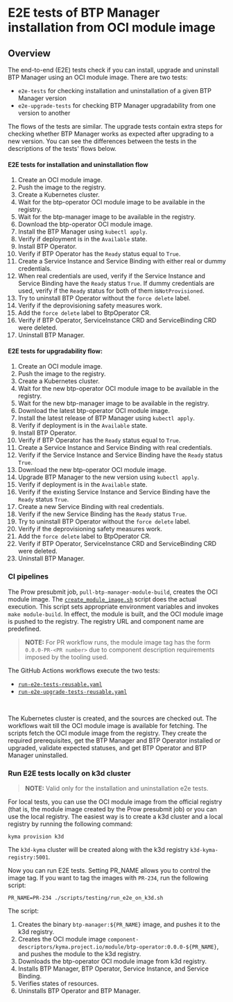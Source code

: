 # E2E tests of BTP Manager installation from OCI module image

## Overview

The end-to-end (E2E) tests check if you can install, upgrade and uninstall BTP Manager using an OCI module image.
There are two tests:
- `e2e-tests` for checking installation and uninstallation of a given BTP Manager version
- `e2e-upgrade-tests` for checking BTP Manager upgradability from one version to another

The flows of the tests are similar. The upgrade tests contain extra steps for checking whether BTP Manager works as expected after upgrading to a new version. You can see the differences between the tests in the descriptions of the tests' flows below.

#### E2E tests for installation and uninstallation flow
1. Create an OCI module image.
2. Push the image to the registry.
3. Create a Kubernetes cluster.
4. Wait for the btp-operator OCI module image to be available in the registry.
5. Wait for the btp-manager image to be available in the registry.
6. Download the btp-operator OCI module image.
7. Install the BTP Manager using `kubectl apply`.
8. Verify if deployment is in the `Available` state.
9. Install BTP Operator.
10. Verify if BTP Operator has the `Ready` status equal to `True`.
11. Create a Service Instance and Service Binding with either real or dummy credentials. 
12. When real credentials are used, verify if the Service Instance and Service Binding have the `Ready` status `True`. If dummy credentials are used, verify if the `Ready` status for both of them is`NotProvisioned`.
13. Try to uninstall BTP Operator without the `force delete` label.
14. Verify if the deprovisioning safety measures work.
15. Add the `force delete` label to BtpOperator CR.
16. Verify if BTP Operator, ServiceInstance CRD and ServiceBinding CRD were deleted.
17. Uninstall BTP Manager. 

#### E2E tests for upgradability flow:
1. Create an OCI module image.
2. Push the image to the registry.
3. Create a Kubernetes cluster.
4. Wait for the new btp-operator OCI module image to be available in the registry.
5. Wait for the new btp-manager image to be available in the registry.
6. Download the latest btp-operator OCI module image.
7. Install the latest release of BTP Manager using `kubectl apply`.
8. Verify if deployment is in the `Available` state.
9. Install BTP Operator.
10. Verify if BTP Operator has the `Ready` status equal to `True`.
11. Create a Service Instance and Service Binding with real credentials.
12. Verify if the Service Instance and Service Binding have the `Ready` status `True`.
13. Download the new btp-operator OCI module image.
14. Upgrade BTP Manager to the new version using `kubectl apply`.
15. Verify if deployment is in the `Available` state.
16. Verify if the existing Service Instance and Service Binding have the `Ready` status `True`.
17. Create a new Service Binding with real credentials.
18. Verify if the new Service Binding has the `Ready` status `True`.
19. Try to uninstall BTP Operator without the `force delete` label.
20. Verify if the deprovisioning safety measures work.
21. Add the `force delete` label to BtpOperator CR.
22. Verify if BTP Operator, ServiceInstance CRD and ServiceBinding CRD were deleted.
23. Uninstall BTP Manager.

### CI pipelines
The Prow presubmit job, `pull-btp-manager-module-build`, creates the OCI module image. The [`create_module_image.sh`](../../scripts/create_module_image.sh) script does the actual execution.
This script sets appropriate environment variables and invokes `make module-build`. In effect, the module is built, and the OCI module image is pushed to the registry. 
The registry URL and component name are predefined. 

> **NOTE:**
> For PR workflow runs, the module image tag has the form `0.0.0-PR-<PR number>` due to component description requirements imposed by the tooling used.
 
The GitHub Actions workflows execute the two tests:
- [`run-e2e-tests-reusable.yaml`](../../scripts/testing/run_e2e_module_tests.sh) 
-  [`run-e2e-upgrade-tests-reusable.yaml`](../../scripts/testing/run_e2e_module_upgrade_tests.sh) 
<br>

The Kubernetes cluster is created, and the sources are checked out.
The workflows wait till the OCI module image is available for fetching.
The scripts fetch the OCI module image from the registry. They create the required prerequisites, 
get the BTP Manager and BTP Operator installed or upgraded, validate expected statuses, and get BTP Operator and BTP Manager uninstalled.

### Run E2E tests locally on k3d cluster
> **NOTE:**
> Valid only for the installation and uninstallation e2e tests.

For local tests, you can use the OCI module image from the official registry (that is, the module image created by the Prow presubmit job) 
or you can use the local registry.
The easiest way is to create a k3d cluster and a local registry by running the following command:

```shell
kyma provision k3d
```

The `k3d-kyma` cluster will be created along with the k3d registry `k3d-kyma-registry:5001`.

Now you can run E2E tests. Setting PR_NAME allows you to control the image tag.
If you want to tag the images with `PR-234`, run the following script:

```shell
PR_NAME=PR-234 ./scripts/testing/run_e2e_on_k3d.sh
```

The script:
1. Creates the binary `btp-manager:${PR_NAME}` image, and pushes it to the k3d registry.
2. Creates the OCI module image `component-descriptors/kyma.project.io/module/btp-operator:0.0.0-${PR_NAME}`, and pushes the module to the k3d registry.
3. Downloads the btp-operator OCI module image from k3d registry.
4. Installs BTP Manager, BTP Operator, Service Instance, and Service Binding.
5. Verifies states of resources.
6. Uninstalls BTP Operator and BTP Manager.
